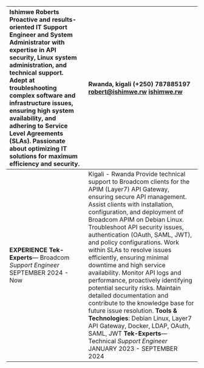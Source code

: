 

| Ishimwe Roberts Proactive and results-oriented IT Support Engineer and System Administrator with expertise in API security, Linux system administration, and technical support. Adept at troubleshooting complex software and infrastructure issues, ensuring high system availability, and adhering to Service Level Agreements (SLAs). Passionate about optimizing IT solutions for maximum efficiency and security. | Rwanda, kigali (+250) 787885197 robert@ishimwe.rw [ishimwe.rw](http://ishimwe.rw)  |
| :---- | :---- |
| **EXPERIENCE Tek-Experts**— Broadcom *Support Engineer* SEPTEMBER 2024   \- Now  | Kigali \- Rwanda  Provide technical support to Broadcom clients for the APIM (Layer7) API Gateway, ensuring secure API management. Assist clients with installation, configuration, and deployment of Broadcom APIM on Debian Linux. Troubleshoot API security issues, authentication (OAuth, SAML, JWT), and policy configurations. Work within SLAs to resolve issues efficiently, ensuring minimal downtime and high service availability. Monitor API logs and performance, proactively identifying potential security risks. Maintain detailed documentation and contribute to the knowledge base for future issue resolution. **Tools & Technologies**: Debian Linux, Layer7 API Gateway, Docker, LDAP, OAuth, SAML, JWT **Tek-Experts**— Technical *Support Engineer* JANUARY  2023 \- SEPTEMBER 2024  | Kigali \- Rwanda  Provided technical support for OpenText products across Windows and Linux environments. Installed and integrated software solutions with **Active Directory** and performed backups. Resolved customer issues related to Linux, Azure, and ALM, ensuring adherence to SLAs. Trained users on **best practices** and documented **proven solutions** in the knowledge base. **Tools & Technologies:** Linux, Active Directory, Azure, ALM, LDAP **Qraft academy**— *Software Developer* AUGUST 2022 \- Now  | Kampala \- Uganda  Developed **backend APIs** to power a **talent search platform**, ensuring **scalability and efficiency**. Debugged and optimized **existing software**, enhancing performance and **user experience**. Collaborated with teams to ensure **seamless API integration** and backend functionality. **Tools & Technologies:** Node.js, MySQL, PostgreSQL, GitHub, CircleCI **Monga technology Ltd** — *Software Developer(Apprenticeship)* JULY 2022 \- OCTOBER 2022    | Kigali \- Rwanda  Built RESTful APIs to serve data for JavaScript frontends. Developed internal tools using Node.js and React.js. **Tools & Technologies**: Node.js, React.js, GitHub, Pivot Tracker **Andela, ATLP** Rwanda — *Trainee Software Developer* DECEMBER 2021 \- DECEMBER 2022  | Kigali \- Rwanda  Trained as a full-stack software developer, gaining experience in backend and frontend technologies. Acquired hands-on skills in collaborative software development and industry best practices. **EDUCATION University of Kigali,** Rwanda — *Bachelor of Business Information Technology* SEPTEMBER 2019 \- DECEMBER 2022 Pursued a bachelor’s degree in business information technology.    | **SKILLS**  \- Linux \- Windows Servers \- AWS EC2 \- Azure \- Active Directory \- LDAP \- NodeJs/ExpressJs \- Basic automation \- Bash scripting \- PostgreSQL \- MongoDB \- MYSQL \- Excellent interpersonal and \- Communication skills \- Analytical and    \- Problem-solving skills **LANGUAGES**  \- English(Proficient) \- Kinyarwanda(Native)  |

